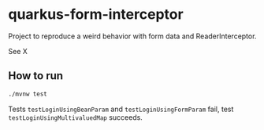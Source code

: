 # quarkus-form-interceptor

Project to reproduce a weird behavior with form data and ReaderInterceptor.

See X

## How to run

```sh
./mvnw test
```

Tests `testLoginUsingBeanParam` and `testLoginUsingFormParam` fail, test `testLoginUsingMultivaluedMap` succeeds.
